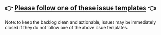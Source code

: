 ## 👉 [Please follow one of these issue templates](https://github.com/rasung/snarkOS/issues/new/choose) 👈

Note: to keep the backlog clean and actionable, issues may be immediately closed if they do not follow one of the above issue templates.
